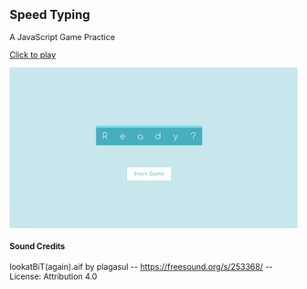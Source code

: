 ## Speed Typing
A JavaScript Game Practice

[Click to play](https://cnbjjj.github.io/speed-typing)

[![Project Screenshot](./assets/img/screenshot.png)](https://cnbjjj.github.io/speed-typing)

#### Sound Credits
lookatBiT(again).aif by plagasul -- https://freesound.org/s/253368/ -- License: Attribution 4.0